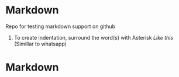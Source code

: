 # Markdown
Repo for testing markdown support on github

1. To create indentation, surround the word(s) with Asterisk *Like this* (Simillar to whatsapp)

# Markdown
